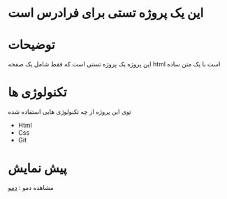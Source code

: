 # این یک پروژه تستی برای فرادرس است

# توضیحات

این پروژه یک پروژه تستی است که فقط شامل یک صفحه html است با یک متن ساده

# تکنولوژی ها

توی این پروژه از چه تکنولوژی هایی استفاده شده

- Html
- Css
- Git

# پیش نمایش

مشاهده دمو : <a href="https://faradars-github-test.netlify.app">دمو</a>
